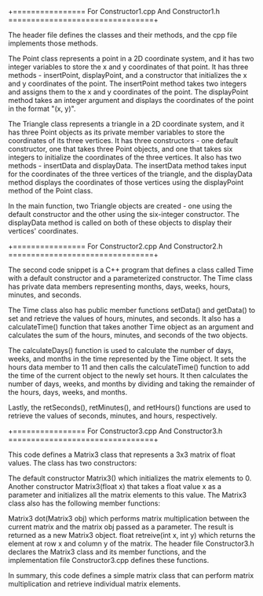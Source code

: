 
+================ For Constructor1.cpp  And  Constructor1.h ================================+


The header file defines the classes and their methods, and the cpp file implements those methods.

The Point class represents a point in a 2D coordinate system, and it has two integer variables to store the x and y coordinates of that point. It has three methods - insertPoint, displayPoint, and a constructor that initializes the x and y coordinates of the point. The insertPoint method takes two integers and assigns them to the x and y coordinates of the point. The displayPoint method takes an integer argument and displays the coordinates of the point in the format "(x, y)".

The Triangle class represents a triangle in a 2D coordinate system, and it has three Point objects as its private member variables to store the coordinates of its three vertices. It has three constructors - one default constructor, one that takes three Point objects, and one that takes six integers to initialize the coordinates of the three vertices. It also has two methods - insertData and displayData. The insertData method takes input for the coordinates of the three vertices of the triangle, and the displayData method displays the coordinates of those vertices using the displayPoint method of the Point class.

In the main function, two Triangle objects are created - one using the default constructor and the other using the six-integer constructor. The displayData method is called on both of these objects to display their vertices' coordinates.


+================ For Constructor2.cpp  And  Constructor2.h ================================+

The second code snippet is a C++ program that defines a class called Time with a default constructor and a parameterized constructor. The Time class has private data members representing months, days, weeks, hours, minutes, and seconds.

The Time class also has public member functions setData() and getData() to set and retrieve the values of hours, minutes, and seconds. It also has a calculateTime() function that takes another Time object as an argument and calculates the sum of the hours, minutes, and seconds of the two objects.

The calculateDays() function is used to calculate the number of days, weeks, and months in the time represented by the Time object. It sets the hours data member to 11 and then calls the calculateTime() function to add the time of the current object to the newly set hours. It then calculates the number of days, weeks, and months by dividing and taking the remainder of the hours, days, weeks, and months.

Lastly, the retSeconds(), retMinutes(), and retHours() functions are used to retrieve the values of seconds, minutes, and hours, respectively.


+================ For Constructor3.cpp  And  Constructor3.h ================================+

This code defines a Matrix3 class that represents a 3x3 matrix of float values. The class has two constructors:

The default constructor Matrix3() which initializes the matrix elements to 0.
Another constructor Matrix3(float x) that takes a float value x as a parameter and initializes all the matrix elements to this value.
The Matrix3 class also has the following member functions:

Matrix3 dot(Matrix3 obj) which performs matrix multiplication between the current matrix and the matrix obj passed as a parameter. The result is returned as a new Matrix3 object.
float retreive(int x, int y) which returns the element at row x and column y of the matrix.
The header file Constructor3.h declares the Matrix3 class and its member functions, and the implementation file Constructor3.cpp defines these functions.

In summary, this code defines a simple matrix class that can perform matrix multiplication and retrieve individual matrix elements.
